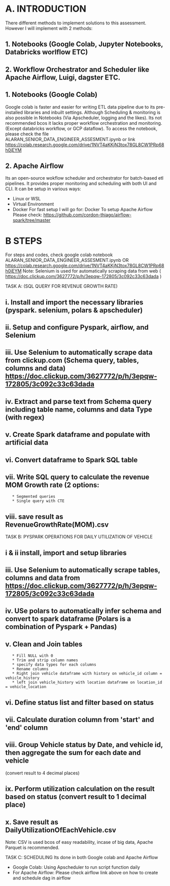 # A. INTRODUCTION

There different methods to implement solutions to this assessment. However I will implement with 2 methods:

## 1. Notebooks (Google Colab, Jupyter Notebooks, Databricks worlflow ETC)

## 2. Workflow Orchestrator and Scheduler like Apache Airflow, Luigi, dagster ETC.

## 1. Notebooks (Google Colab)
Google colab is faster and easier for  writing ETL data pipeline due to its pre-installed libraries and inbuilt settings. 
Although Scheduling & monitoring is also possible in Notebooks (Via Apscheduler, logging and the likes). Its not recommended bcos it lacks proper workflow orchestration and monitoring. (Except databricks workflow, or GCP dataflow).
To access the notebook, please check the file ALARAN_SENIOR_DATA_ENGINEER_ASSESMENT.ipynb or link https://colab.research.google.com/drive/1NVT4aKKjN3tox78GL8CW1PRp68h0jEYM

## 2. Apache Airflow
Its an open-source wokflow scheduler and orchestrator for batch-based etl pipelines. It provides proper monitoring and  scheduling with both UI and CLI.
It can be setup in various ways:
* Linux or WSL
* Virtual Environment
* Docker
For fast setup I will go for: Docker
To setup Apache Airflow Please check: https://github.com/cordon-thiago/airflow-spark/tree/master

# B STEPS
For steps and codes, check google colab notebook ALARAN_SENIOR_DATA_ENGINEER_ASSESMENT.ipynb OR https://colab.research.google.com/drive/1NVT4aKKjN3tox78GL8CW1PRp68h0jEYM
Note: Selenium is used for automatically scraping data from web ( https://doc.clickup.com/3627772/p/h/3epqw-172805/3c092c33c63dada )

TASK A: (SQL QUERY FOR REVENUE GROWTH RATE)
## i. Install and import the necessary libraries (pyspark. selenium, polars & apscheduler)
## ii. Setup and configure Pyspark, airflow, and Selenium
## iii. Use Selenium to automatically scrape data from clickup.com (Schema query, tables, columns and data)  https://doc.clickup.com/3627772/p/h/3epqw-172805/3c092c33c63dada
## iv. Extract and parse text from Schema query including table name, columns and data Type (with regex)
## v. Create Spark dataframe and populate with artificial data
## vi. Convert dataframe to Spark SQL table
## vii. Write SQL query to calculate the revenue MOM Growth rate (2 options:
       * Segmented queries
       * Single query with CTE
## viii. save result as RevenueGrowthRate(MOM).csv

TASK B: PYSPARK OPERATIONS FOR DAILY UTILIZATION OF VEHICLE
## i & ii install, import and setup libraries
## iii. Use Selenium to automatically scrape tables, columns and data from  https://doc.clickup.com/3627772/p/h/3epqw-172805/3c092c33c63dada
## iv. USe polars to automatically infer schema and convert to spark dataframe (Polars is a combination of Pyspark + Pandas)
## v. Clean and Join tables
       * Fill NULL with 0
       * Trim and strip column names
       * specify data types for each columns
       * Rename columns
       * Right join vehicle dataframe with history on vehicle_id column = vehicle_history
       * left join vehicle_history with location dataframe on location_id = vehicle_location
## vi. Define status list and filter based on status
## vii. Calculate duration column from 'start' and 'end' column
## viii. Group Vehicle status by Date, and vehicle id, then aggregate the sum for each date and vehicle 
(convert result to 4 decimal places)
## ix. Perform utilization calculation on the result based on status (convert result to 1 decimal place)
## x. Save result as DailyUtilizationOfEachVehicle.csv
Note: CSV is used bcos of easy readability, incase of big data, Apache Parquet is recommended.

TASK C: SCHEDULING
Its done in both Google colab and Apache Airflow
* Google Colab: Using Apscheduler to run script function daily
* For Apache Airflow: Please check airflow link above on how to create and schedule dag in airflow


